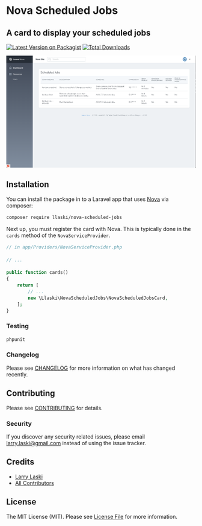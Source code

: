 # Nova Scheduled Jobs

## A card to display your scheduled jobs

[![Latest Version on Packagist](https://img.shields.io/packagist/v/llaski/nova-scheduled-jobs.svg?style=flat-square)](https://packagist.org/packages/llaski/nova-scheduled-jobs)
[![Total Downloads](https://img.shields.io/packagist/dt/llaski/nova-scheduled-jobs.svg?style=flat-square)](https://packagist.org/packages/llaski/nova-scheduled-jobs)

![Nova Scheduled Jobs Screenshot](https://raw.githubusercontent.com/llaski/screenshots/master/nova-scheduled-jobs.png)

## Installation

You can install the package in to a Laravel app that uses [Nova](https://nova.laravel.com) via composer:

```bash
composer require llaski/nova-scheduled-jobs
```

Next up, you must register the card with Nova. This is typically done in the `cards` method of the `NovaServiceProvider`.

```php
// in app/Providers/NovaServiceProvider.php

// ...

public function cards()
{
    return [
        // ...
        new \Llaski\NovaScheduledJobs\NovaScheduledJobsCard,
    ];
}
```

### Testing

``` bash
phpunit
```

### Changelog

Please see [CHANGELOG](CHANGELOG.md) for more information on what has changed recently.

## Contributing

Please see [CONTRIBUTING](CONTRIBUTING.md) for details.

### Security

If you discover any security related issues, please email larry.laski@gmail.com instead of using the issue tracker.

## Credits

- [Larry Laski](https://github.com/llaski)
- [All Contributors](../../contributors)

## License

The MIT License (MIT). Please see [License File](LICENSE.md) for more information.